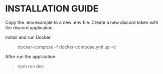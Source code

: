 # INSTALLATION GUIDE

Copy the .env.example to a new .env file.
Create a new discord token with the discord application.

Install and run Docker

> docker-compose -f docker-compose.yml up -d

After run the application

> npm run dev
